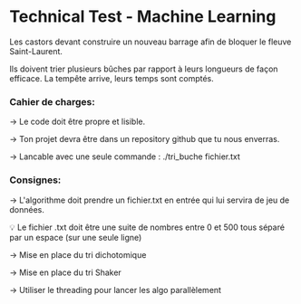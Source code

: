 # Technical Test - Machine Learning


Les castors devant construire un nouveau barrage afin de bloquer le fleuve Saint-Laurent.

Ils doivent trier plusieurs bûches par rapport à leurs longueurs de façon efficace.
La tempête arrive, leurs temps sont comptés.

### Cahier de charges:

→ Le code doit être propre et lisible.

→ Ton projet devra être dans un repository github que tu nous enverras.

→ Lancable avec une seule commande : ./tri_buche fichier.txt


### Consignes:

→ L'algorithme doit prendre un fichier.txt en entrée qui lui servira de jeu de données.

<aside>
💡 Le fichier .txt doit être une suite de nombres entre 0 et 500 tous séparé par un espace (sur une seule ligne)

</aside>

→ Mise en place du tri dichotomique

→ Mise en place du tri Shaker

→ Utiliser le threading pour lancer les algo parallèlement

